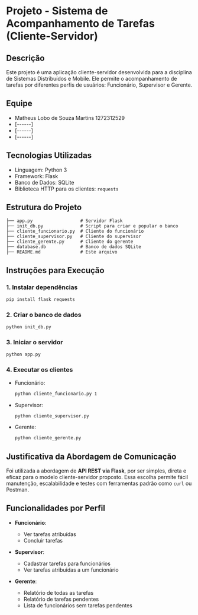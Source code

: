 # Projeto - Sistema de Acompanhamento de Tarefas (Cliente-Servidor)

## Descrição
Este projeto é uma aplicação cliente-servidor desenvolvida para a disciplina de Sistemas Distribuídos e Mobile. Ele permite o acompanhamento de tarefas por diferentes perfis de usuários: Funcionário, Supervisor e Gerente.

## Equipe
- Matheus Lobo de Souza Martins 1272312529
- [------]
- [------]
- [------]

## Tecnologias Utilizadas
- Linguagem: Python 3
- Framework: Flask
- Banco de Dados: SQLite
- Biblioteca HTTP para os clientes: `requests`

## Estrutura do Projeto
```
├── app.py                  # Servidor Flask
├── init_db.py              # Script para criar e popular o banco
├── cliente_funcionario.py  # Cliente do funcionário
├── cliente_supervisor.py   # Cliente do supervisor
├── cliente_gerente.py      # Cliente do gerente
├── database.db             # Banco de dados SQLite
├── README.md               # Este arquivo
```

## Instruções para Execução

### 1. Instalar dependências
```bash
pip install flask requests
```

### 2. Criar o banco de dados
```bash
python init_db.py
```

### 3. Iniciar o servidor
```bash
python app.py
```

### 4. Executar os clientes
- Funcionário:
  ```bash
  python cliente_funcionario.py 1
  ```
- Supervisor:
  ```bash
  python cliente_supervisor.py
  ```
- Gerente:
  ```bash
  python cliente_gerente.py
  ```

## Justificativa da Abordagem de Comunicação
Foi utilizada a abordagem de **API REST via Flask**, por ser simples, direta e eficaz para o modelo cliente-servidor proposto. Essa escolha permite fácil manutenção, escalabilidade e testes com ferramentas padrão como `curl` ou Postman.

##  Funcionalidades por Perfil
- **Funcionário**:
  - Ver tarefas atribuídas
  - Concluir tarefas

- **Supervisor**:
  - Cadastrar tarefas para funcionários
  - Ver tarefas atribuídas a um funcionário

- **Gerente**:
  - Relatório de todas as tarefas
  - Relatório de tarefas pendentes
  - Lista de funcionários sem tarefas pendentes
